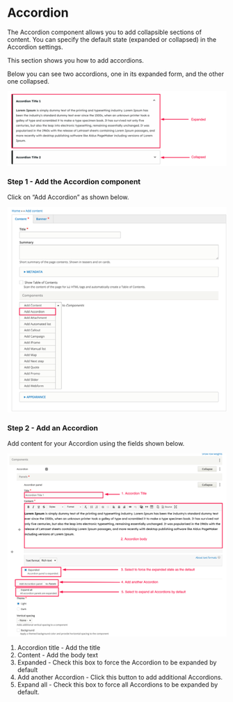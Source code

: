# Accordion

The Accordion component allows you to add collapsible sections of content. You can specify the default state (expanded or collapsed) in the Accordion settings.&#x20;

This section shows you how to add accordions.&#x20;

Below you can see two accordions, one in its expanded form, and the other one collapsed.&#x20;



![](../../../.gitbook/assets/2639724594.png)



### Step 1 - Add the Accordion component <a href="#accordioncomponent-step1-addtheaccordioncomponent" id="accordioncomponent-step1-addtheaccordioncomponent"></a>

Click on “Add Accordion” as shown below.

![](../../../.gitbook/assets/2639560725.png)

### Step 2 - Add an Accordion <a href="#accordioncomponent-step2-addanaccordion" id="accordioncomponent-step2-addanaccordion"></a>

Add content for your Accordion using the fields shown below.

![](../../../.gitbook/assets/2639757366.png)

1. Accordion title - Add the title
2. Content - Add the body text
3. Expanded - Check this box to force the Accordion to be expanded by default
4. Add another Accordion - Click this button to add additional Accordions.
5. Expand all - Check this box to force all Accordions to be expanded by default.
